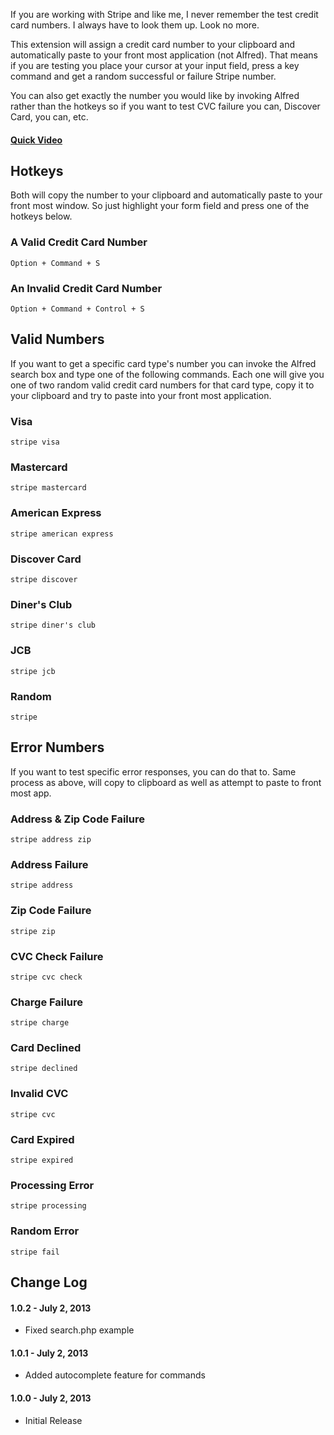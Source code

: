 If you are working with Stripe and like me, I never remember the test credit card numbers. I always have to look them up. Look no more.

This extension will assign a credit card number to your clipboard and automatically paste to your front most application (not Alfred). That means if you are testing you place your cursor at your input field, press a key command and get a random successful or failure Stripe number.

You can also get exactly the number you would like by invoking Alfred rather than the hotkeys so if you want to test CVC failure you can, Discover Card, you can, etc.

#### [Quick Video](http://youtu.be/-wWHEIG-cwU)

## Hotkeys
Both will copy the number to your clipboard and automatically paste to your front most window. So just highlight your form field and press one of the hotkeys below.

### A Valid Credit Card Number
    Option + Command + S

### An Invalid Credit Card Number
    Option + Command + Control + S

## Valid Numbers
If you want to get a specific card type's number you can invoke the Alfred search box and type one of the following commands. Each one will give you one of two random valid credit card numbers for that card type, copy it to your clipboard and try to paste into your front most application.

### Visa
    stripe visa

### Mastercard
    stripe mastercard

### American Express
    stripe american express

### Discover Card
    stripe discover

### Diner's Club
    stripe diner's club

### JCB
    stripe jcb

### Random
    stripe

## Error Numbers
If you want to test specific error responses, you can do that to. Same process as above, will copy to clipboard as well as attempt to paste to front most app.

### Address & Zip Code Failure
    stripe address zip

### Address Failure
    stripe address

### Zip Code Failure
    stripe zip

### CVC Check Failure
    stripe cvc check

### Charge Failure
    stripe charge

### Card Declined
    stripe declined

### Invalid CVC
    stripe cvc

### Card Expired
    stripe expired

### Processing Error
    stripe processing

### Random Error
    stripe fail


## Change Log

#### 1.0.2 - July 2, 2013
- Fixed search.php example

#### 1.0.1 - July 2, 2013
- Added autocomplete feature for commands

#### 1.0.0 - July 2, 2013
- Initial Release